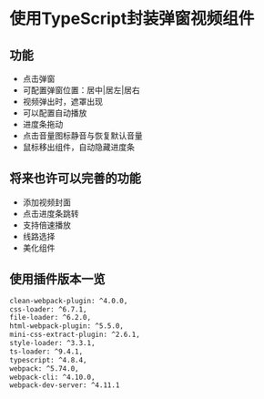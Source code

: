 # 使用TypeScript封装弹窗视频组件
## 功能
- 点击弹窗
- 可配置弹窗位置：居中|居左|居右
- 视频弹出时，遮罩出现
- 可以配置自动播放
- 进度条拖动
- 点击音量图标静音与恢复默认音量
- 鼠标移出组件，自动隐藏进度条

## 将来也许可以完善的功能
- 添加视频封面
- 点击进度条跳转
- 支持倍速播放
- 线路选择
- 美化组件

## 使用插件版本一览
```bash
clean-webpack-plugin: ^4.0.0,
css-loader: ^6.7.1,
file-loader: ^6.2.0,
html-webpack-plugin: ^5.5.0,
mini-css-extract-plugin: ^2.6.1,
style-loader: ^3.3.1,
ts-loader: ^9.4.1,
typescript: ^4.8.4,
webpack: ^5.74.0,
webpack-cli: ^4.10.0,
webpack-dev-server: ^4.11.1
```